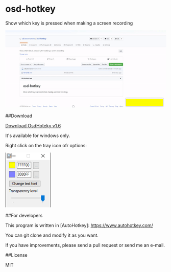 # osd-hotkey
Show which key is pressed when making a screen recording

![OSD Hotkey Demo](demo.gif)



##Download

[Download OsdHoteky v1.6](https://github.com/salvatoreromeo/osd-hotkey/blob/master/releases/osdhotkey%20v1.6.zip)

It's available for windows only.

Right click on the tray icon ofr options:

![Options](options.png) 


##For developers

This program is written in  [AutoHotkey]: https://www.autohotkey.com/

You can git clone and modify it as you want. 

If you have improvements, please send a pull request or send me an e-mail.

##License

MIT
